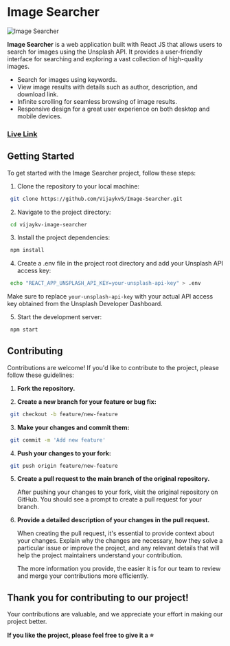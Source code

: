 # Image Searcher
![Image Searcher](https://i.ibb.co/gSSxMS4/Image-1-removebg-preview.png)


**Image Searcher** is a web application built with React JS that allows users to search for images using the Unsplash API. It provides a user-friendly interface for searching and exploring a vast collection of high-quality images.


- Search for images using keywords.
- View image results with details such as author, description, and download link.
- Infinite scrolling for seamless browsing of image results.
- Responsive design for a great user experience on both desktop and mobile devices.
### [Live Link](https://vijaykv-image-searcher.netlify.app/)
## Getting Started

To get started with the Image Searcher project, follow these steps:

1. Clone the repository to your local machine:

```bash
 git clone https://github.com/Vijaykv5/Image-Searcher.git 
``` 
2. Navigate to the project directory:
```bash
 cd vijaykv-image-searcher
``` 
3. Install the project dependencies:
```bash
 npm install
``` 


4.  Create a .env file in the project root directory and add your Unsplash API access key:
```bash
 echo "REACT_APP_UNSPLASH_API_KEY=your-unsplash-api-key" > .env
``` 
Make sure to replace `your-unsplash-api-key` with your actual API access key obtained from the Unsplash Developer Dashboard.

5. Start the development server:
```bash
 npm start
``` 
## Contributing

Contributions are welcome! If you'd like to contribute to the project, please follow these guidelines:

1. **Fork the repository.**

2. **Create a new branch for your feature or bug fix:**

```bash
 git checkout -b feature/new-feature
``` 
3. **Make your changes and commit them:**
```bash
 git commit -m 'Add new feature'
``` 
4. **Push your changes to your fork:**
```bash
 git push origin feature/new-feature
``` 
5.  **Create a pull request to the main branch of the original repository.**
    
    After pushing your changes to your fork, visit the original repository on GitHub. You should see a prompt to create a pull request for your branch.
    
6. **Provide a detailed description of your changes in the pull request.**
    
    When creating the pull request, it's essential to provide context about your changes. Explain why the changes are necessary, how they solve a particular issue or improve the project, and any relevant details that will help the project maintainers understand your contribution.
    
    The more information you provide, the easier it is for our team to review and merge your contributions more efficiently.
    
 ## Thank you for contributing to our project!
 Your contributions are valuable, and we appreciate your effort in making our project better. <br>
 
 **If you like the project, please feel free to give it a ⭐️**





